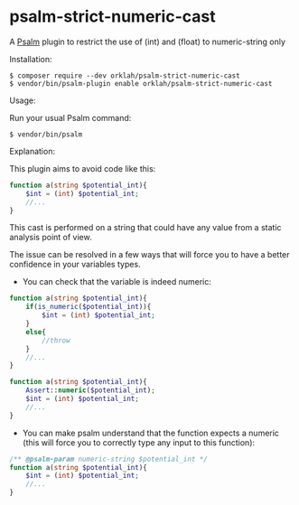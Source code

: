 # psalm-strict-numeric-cast 
A [Psalm](https://github.com/vimeo/psalm) plugin to restrict the use of (int) and (float) to numeric-string only

Installation:

```console
$ composer require --dev orklah/psalm-strict-numeric-cast
$ vendor/bin/psalm-plugin enable orklah/psalm-strict-numeric-cast
```

Usage:

Run your usual Psalm command:
```console
$ vendor/bin/psalm
```

Explanation:

This plugin aims to avoid code like this:
```php
function a(string $potential_int){
    $int = (int) $potential_int;
    //...
}
```
This cast is performed on a string that could have any value from a static analysis point of view.

The issue can be resolved in a few ways that will force you to have a better confidence in your variables types.

- You can check that the variable is indeed numeric:
```php
function a(string $potential_int){
    if(is_numeric($potential_int)){
        $int = (int) $potential_int;
    }
    else{
        //throw
    }
    //...
}
```
```php
function a(string $potential_int){
    Assert::numeric($potential_int);
    $int = (int) $potential_int;
    //...
}
```
- You can make psalm understand that the function expects a numeric (this will force you to correctly type any input to this function):
```php
/** @psalm-param numeric-string $potential_int */
function a(string $potential_int){
    $int = (int) $potential_int;
    //...
}
```
